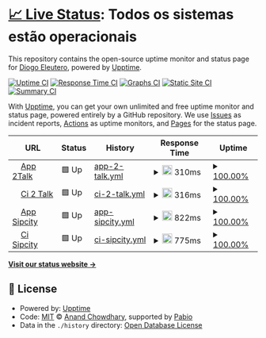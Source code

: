 # [📈 Live Status](https://desdiogo.github.io/upptime): <!--live status--> **Todos os sistemas estão operacionais**

This repository contains the open-source uptime monitor and status page for [Diogo Eleutero](https://portifolio.desdiogo.com.br/), powered by [Upptime](https://github.com/upptime/upptime).

[![Uptime CI](https://github.com/desdiogo/upptime/workflows/Uptime%20CI/badge.svg)](https://github.com/desdiogo/upptime/actions?query=workflow%3A%22Uptime+CI%22)
[![Response Time CI](https://github.com/desdiogo/upptime/workflows/Response%20Time%20CI/badge.svg)](https://github.com/desdiogo/upptime/actions?query=workflow%3A%22Response+Time+CI%22)
[![Graphs CI](https://github.com/desdiogo/upptime/workflows/Graphs%20CI/badge.svg)](https://github.com/desdiogo/upptime/actions?query=workflow%3A%22Graphs+CI%22)
[![Static Site CI](https://github.com/desdiogo/upptime/workflows/Static%20Site%20CI/badge.svg)](https://github.com/desdiogo/upptime/actions?query=workflow%3A%22Static+Site+CI%22)
[![Summary CI](https://github.com/desdiogo/upptime/workflows/Summary%20CI/badge.svg)](https://github.com/desdiogo/upptime/actions?query=workflow%3A%22Summary+CI%22)

With [Upptime](https://upptime.js.org), you can get your own unlimited and free uptime monitor and status page, powered entirely by a GitHub repository. We use [Issues](https://github.com/desdiogo/upptime/issues) as incident reports, [Actions](https://github.com/desdiogo/upptime/actions) as uptime monitors, and [Pages](https://desdiogo.github.io/upptime) for the status page.

<!--start: status pages-->
<!-- This summary is generated by Upptime (https://github.com/upptime/upptime) -->
<!-- Do not edit this manually, your changes will be overwritten -->
<!-- prettier-ignore -->
| URL | Status | History | Response Time | Uptime |
| --- | ------ | ------- | ------------- | ------ |
| <img alt="" src="https://app.2talk.com/2talk/favicon-32x32.png" height="13"> [App 2Talk](https://app.2talk.com) | 🟩 Up | [app-2-talk.yml](https://github.com/desdiogo/uptime/commits/HEAD/history/app-2-talk.yml) | <details><summary><img alt="Response time graph" src="./graphs/app-2-talk/response-time-week.png" height="20"> 310ms</summary><br><a href="https://desdiogo.github.io/upptime/history/app-2-talk"><img alt="Response time 310" src="https://img.shields.io/endpoint?url=https%3A%2F%2Fraw.githubusercontent.com%2Fdesdiogo%2Fuptime%2FHEAD%2Fapi%2Fapp-2-talk%2Fresponse-time.json"></a><br><a href="https://desdiogo.github.io/upptime/history/app-2-talk"><img alt="24-hour response time 310" src="https://img.shields.io/endpoint?url=https%3A%2F%2Fraw.githubusercontent.com%2Fdesdiogo%2Fuptime%2FHEAD%2Fapi%2Fapp-2-talk%2Fresponse-time-day.json"></a><br><a href="https://desdiogo.github.io/upptime/history/app-2-talk"><img alt="7-day response time 310" src="https://img.shields.io/endpoint?url=https%3A%2F%2Fraw.githubusercontent.com%2Fdesdiogo%2Fuptime%2FHEAD%2Fapi%2Fapp-2-talk%2Fresponse-time-week.json"></a><br><a href="https://desdiogo.github.io/upptime/history/app-2-talk"><img alt="30-day response time 310" src="https://img.shields.io/endpoint?url=https%3A%2F%2Fraw.githubusercontent.com%2Fdesdiogo%2Fuptime%2FHEAD%2Fapi%2Fapp-2-talk%2Fresponse-time-month.json"></a><br><a href="https://desdiogo.github.io/upptime/history/app-2-talk"><img alt="1-year response time 310" src="https://img.shields.io/endpoint?url=https%3A%2F%2Fraw.githubusercontent.com%2Fdesdiogo%2Fuptime%2FHEAD%2Fapi%2Fapp-2-talk%2Fresponse-time-year.json"></a></details> | <details><summary><a href="https://desdiogo.github.io/upptime/history/app-2-talk">100.00%</a></summary><a href="https://desdiogo.github.io/upptime/history/app-2-talk"><img alt="All-time uptime 100.00%" src="https://img.shields.io/endpoint?url=https%3A%2F%2Fraw.githubusercontent.com%2Fdesdiogo%2Fuptime%2FHEAD%2Fapi%2Fapp-2-talk%2Fuptime.json"></a><br><a href="https://desdiogo.github.io/upptime/history/app-2-talk"><img alt="24-hour uptime 100.00%" src="https://img.shields.io/endpoint?url=https%3A%2F%2Fraw.githubusercontent.com%2Fdesdiogo%2Fuptime%2FHEAD%2Fapi%2Fapp-2-talk%2Fuptime-day.json"></a><br><a href="https://desdiogo.github.io/upptime/history/app-2-talk"><img alt="7-day uptime 100.00%" src="https://img.shields.io/endpoint?url=https%3A%2F%2Fraw.githubusercontent.com%2Fdesdiogo%2Fuptime%2FHEAD%2Fapi%2Fapp-2-talk%2Fuptime-week.json"></a><br><a href="https://desdiogo.github.io/upptime/history/app-2-talk"><img alt="30-day uptime 100.00%" src="https://img.shields.io/endpoint?url=https%3A%2F%2Fraw.githubusercontent.com%2Fdesdiogo%2Fuptime%2FHEAD%2Fapi%2Fapp-2-talk%2Fuptime-month.json"></a><br><a href="https://desdiogo.github.io/upptime/history/app-2-talk"><img alt="1-year uptime 100.00%" src="https://img.shields.io/endpoint?url=https%3A%2F%2Fraw.githubusercontent.com%2Fdesdiogo%2Fuptime%2FHEAD%2Fapi%2Fapp-2-talk%2Fuptime-year.json"></a></details>
| <img alt="" src="https://ci-switch.2talk.com/2talk/favicon-32x32.png" height="13"> [Ci 2 Talk](https://ci-switch.2talk.com/) | 🟩 Up | [ci-2-talk.yml](https://github.com/desdiogo/uptime/commits/HEAD/history/ci-2-talk.yml) | <details><summary><img alt="Response time graph" src="./graphs/ci-2-talk/response-time-week.png" height="20"> 316ms</summary><br><a href="https://desdiogo.github.io/upptime/history/ci-2-talk"><img alt="Response time 316" src="https://img.shields.io/endpoint?url=https%3A%2F%2Fraw.githubusercontent.com%2Fdesdiogo%2Fuptime%2FHEAD%2Fapi%2Fci-2-talk%2Fresponse-time.json"></a><br><a href="https://desdiogo.github.io/upptime/history/ci-2-talk"><img alt="24-hour response time 316" src="https://img.shields.io/endpoint?url=https%3A%2F%2Fraw.githubusercontent.com%2Fdesdiogo%2Fuptime%2FHEAD%2Fapi%2Fci-2-talk%2Fresponse-time-day.json"></a><br><a href="https://desdiogo.github.io/upptime/history/ci-2-talk"><img alt="7-day response time 316" src="https://img.shields.io/endpoint?url=https%3A%2F%2Fraw.githubusercontent.com%2Fdesdiogo%2Fuptime%2FHEAD%2Fapi%2Fci-2-talk%2Fresponse-time-week.json"></a><br><a href="https://desdiogo.github.io/upptime/history/ci-2-talk"><img alt="30-day response time 316" src="https://img.shields.io/endpoint?url=https%3A%2F%2Fraw.githubusercontent.com%2Fdesdiogo%2Fuptime%2FHEAD%2Fapi%2Fci-2-talk%2Fresponse-time-month.json"></a><br><a href="https://desdiogo.github.io/upptime/history/ci-2-talk"><img alt="1-year response time 316" src="https://img.shields.io/endpoint?url=https%3A%2F%2Fraw.githubusercontent.com%2Fdesdiogo%2Fuptime%2FHEAD%2Fapi%2Fci-2-talk%2Fresponse-time-year.json"></a></details> | <details><summary><a href="https://desdiogo.github.io/upptime/history/ci-2-talk">100.00%</a></summary><a href="https://desdiogo.github.io/upptime/history/ci-2-talk"><img alt="All-time uptime 100.00%" src="https://img.shields.io/endpoint?url=https%3A%2F%2Fraw.githubusercontent.com%2Fdesdiogo%2Fuptime%2FHEAD%2Fapi%2Fci-2-talk%2Fuptime.json"></a><br><a href="https://desdiogo.github.io/upptime/history/ci-2-talk"><img alt="24-hour uptime 100.00%" src="https://img.shields.io/endpoint?url=https%3A%2F%2Fraw.githubusercontent.com%2Fdesdiogo%2Fuptime%2FHEAD%2Fapi%2Fci-2-talk%2Fuptime-day.json"></a><br><a href="https://desdiogo.github.io/upptime/history/ci-2-talk"><img alt="7-day uptime 100.00%" src="https://img.shields.io/endpoint?url=https%3A%2F%2Fraw.githubusercontent.com%2Fdesdiogo%2Fuptime%2FHEAD%2Fapi%2Fci-2-talk%2Fuptime-week.json"></a><br><a href="https://desdiogo.github.io/upptime/history/ci-2-talk"><img alt="30-day uptime 100.00%" src="https://img.shields.io/endpoint?url=https%3A%2F%2Fraw.githubusercontent.com%2Fdesdiogo%2Fuptime%2FHEAD%2Fapi%2Fci-2-talk%2Fuptime-month.json"></a><br><a href="https://desdiogo.github.io/upptime/history/ci-2-talk"><img alt="1-year uptime 100.00%" src="https://img.shields.io/endpoint?url=https%3A%2F%2Fraw.githubusercontent.com%2Fdesdiogo%2Fuptime%2FHEAD%2Fapi%2Fci-2-talk%2Fuptime-year.json"></a></details>
| <img alt="" src="https://app.sipcity.com.au/SIPcity/favicon-32x32.png" height="13"> [App Sipcity](https://app.sipcity.com.au/) | 🟩 Up | [app-sipcity.yml](https://github.com/desdiogo/uptime/commits/HEAD/history/app-sipcity.yml) | <details><summary><img alt="Response time graph" src="./graphs/app-sipcity/response-time-week.png" height="20"> 822ms</summary><br><a href="https://desdiogo.github.io/upptime/history/app-sipcity"><img alt="Response time 822" src="https://img.shields.io/endpoint?url=https%3A%2F%2Fraw.githubusercontent.com%2Fdesdiogo%2Fuptime%2FHEAD%2Fapi%2Fapp-sipcity%2Fresponse-time.json"></a><br><a href="https://desdiogo.github.io/upptime/history/app-sipcity"><img alt="24-hour response time 822" src="https://img.shields.io/endpoint?url=https%3A%2F%2Fraw.githubusercontent.com%2Fdesdiogo%2Fuptime%2FHEAD%2Fapi%2Fapp-sipcity%2Fresponse-time-day.json"></a><br><a href="https://desdiogo.github.io/upptime/history/app-sipcity"><img alt="7-day response time 822" src="https://img.shields.io/endpoint?url=https%3A%2F%2Fraw.githubusercontent.com%2Fdesdiogo%2Fuptime%2FHEAD%2Fapi%2Fapp-sipcity%2Fresponse-time-week.json"></a><br><a href="https://desdiogo.github.io/upptime/history/app-sipcity"><img alt="30-day response time 822" src="https://img.shields.io/endpoint?url=https%3A%2F%2Fraw.githubusercontent.com%2Fdesdiogo%2Fuptime%2FHEAD%2Fapi%2Fapp-sipcity%2Fresponse-time-month.json"></a><br><a href="https://desdiogo.github.io/upptime/history/app-sipcity"><img alt="1-year response time 822" src="https://img.shields.io/endpoint?url=https%3A%2F%2Fraw.githubusercontent.com%2Fdesdiogo%2Fuptime%2FHEAD%2Fapi%2Fapp-sipcity%2Fresponse-time-year.json"></a></details> | <details><summary><a href="https://desdiogo.github.io/upptime/history/app-sipcity">100.00%</a></summary><a href="https://desdiogo.github.io/upptime/history/app-sipcity"><img alt="All-time uptime 100.00%" src="https://img.shields.io/endpoint?url=https%3A%2F%2Fraw.githubusercontent.com%2Fdesdiogo%2Fuptime%2FHEAD%2Fapi%2Fapp-sipcity%2Fuptime.json"></a><br><a href="https://desdiogo.github.io/upptime/history/app-sipcity"><img alt="24-hour uptime 100.00%" src="https://img.shields.io/endpoint?url=https%3A%2F%2Fraw.githubusercontent.com%2Fdesdiogo%2Fuptime%2FHEAD%2Fapi%2Fapp-sipcity%2Fuptime-day.json"></a><br><a href="https://desdiogo.github.io/upptime/history/app-sipcity"><img alt="7-day uptime 100.00%" src="https://img.shields.io/endpoint?url=https%3A%2F%2Fraw.githubusercontent.com%2Fdesdiogo%2Fuptime%2FHEAD%2Fapi%2Fapp-sipcity%2Fuptime-week.json"></a><br><a href="https://desdiogo.github.io/upptime/history/app-sipcity"><img alt="30-day uptime 100.00%" src="https://img.shields.io/endpoint?url=https%3A%2F%2Fraw.githubusercontent.com%2Fdesdiogo%2Fuptime%2FHEAD%2Fapi%2Fapp-sipcity%2Fuptime-month.json"></a><br><a href="https://desdiogo.github.io/upptime/history/app-sipcity"><img alt="1-year uptime 100.00%" src="https://img.shields.io/endpoint?url=https%3A%2F%2Fraw.githubusercontent.com%2Fdesdiogo%2Fuptime%2FHEAD%2Fapi%2Fapp-sipcity%2Fuptime-year.json"></a></details>
| <img alt="" src="https://ci-switch.sipcity.com.au/SIPcity/favicon-32x32.png" height="13"> [Ci Sipcity](https://ci-switch.sipcity.com.au/) | 🟩 Up | [ci-sipcity.yml](https://github.com/desdiogo/uptime/commits/HEAD/history/ci-sipcity.yml) | <details><summary><img alt="Response time graph" src="./graphs/ci-sipcity/response-time-week.png" height="20"> 775ms</summary><br><a href="https://desdiogo.github.io/upptime/history/ci-sipcity"><img alt="Response time 775" src="https://img.shields.io/endpoint?url=https%3A%2F%2Fraw.githubusercontent.com%2Fdesdiogo%2Fuptime%2FHEAD%2Fapi%2Fci-sipcity%2Fresponse-time.json"></a><br><a href="https://desdiogo.github.io/upptime/history/ci-sipcity"><img alt="24-hour response time 775" src="https://img.shields.io/endpoint?url=https%3A%2F%2Fraw.githubusercontent.com%2Fdesdiogo%2Fuptime%2FHEAD%2Fapi%2Fci-sipcity%2Fresponse-time-day.json"></a><br><a href="https://desdiogo.github.io/upptime/history/ci-sipcity"><img alt="7-day response time 775" src="https://img.shields.io/endpoint?url=https%3A%2F%2Fraw.githubusercontent.com%2Fdesdiogo%2Fuptime%2FHEAD%2Fapi%2Fci-sipcity%2Fresponse-time-week.json"></a><br><a href="https://desdiogo.github.io/upptime/history/ci-sipcity"><img alt="30-day response time 775" src="https://img.shields.io/endpoint?url=https%3A%2F%2Fraw.githubusercontent.com%2Fdesdiogo%2Fuptime%2FHEAD%2Fapi%2Fci-sipcity%2Fresponse-time-month.json"></a><br><a href="https://desdiogo.github.io/upptime/history/ci-sipcity"><img alt="1-year response time 775" src="https://img.shields.io/endpoint?url=https%3A%2F%2Fraw.githubusercontent.com%2Fdesdiogo%2Fuptime%2FHEAD%2Fapi%2Fci-sipcity%2Fresponse-time-year.json"></a></details> | <details><summary><a href="https://desdiogo.github.io/upptime/history/ci-sipcity">100.00%</a></summary><a href="https://desdiogo.github.io/upptime/history/ci-sipcity"><img alt="All-time uptime 100.00%" src="https://img.shields.io/endpoint?url=https%3A%2F%2Fraw.githubusercontent.com%2Fdesdiogo%2Fuptime%2FHEAD%2Fapi%2Fci-sipcity%2Fuptime.json"></a><br><a href="https://desdiogo.github.io/upptime/history/ci-sipcity"><img alt="24-hour uptime 100.00%" src="https://img.shields.io/endpoint?url=https%3A%2F%2Fraw.githubusercontent.com%2Fdesdiogo%2Fuptime%2FHEAD%2Fapi%2Fci-sipcity%2Fuptime-day.json"></a><br><a href="https://desdiogo.github.io/upptime/history/ci-sipcity"><img alt="7-day uptime 100.00%" src="https://img.shields.io/endpoint?url=https%3A%2F%2Fraw.githubusercontent.com%2Fdesdiogo%2Fuptime%2FHEAD%2Fapi%2Fci-sipcity%2Fuptime-week.json"></a><br><a href="https://desdiogo.github.io/upptime/history/ci-sipcity"><img alt="30-day uptime 100.00%" src="https://img.shields.io/endpoint?url=https%3A%2F%2Fraw.githubusercontent.com%2Fdesdiogo%2Fuptime%2FHEAD%2Fapi%2Fci-sipcity%2Fuptime-month.json"></a><br><a href="https://desdiogo.github.io/upptime/history/ci-sipcity"><img alt="1-year uptime 100.00%" src="https://img.shields.io/endpoint?url=https%3A%2F%2Fraw.githubusercontent.com%2Fdesdiogo%2Fuptime%2FHEAD%2Fapi%2Fci-sipcity%2Fuptime-year.json"></a></details>

<!--end: status pages-->

[**Visit our status website →**](https://desdiogo.github.io/upptime)

## 📄 License

- Powered by: [Upptime](https://github.com/upptime/upptime)
- Code: [MIT](./LICENSE) © [Anand Chowdhary](https://anandchowdhary.com), supported by [Pabio](https://pabio.com)
- Data in the `./history` directory: [Open Database License](https://opendatacommons.org/licenses/odbl/1-0/)
